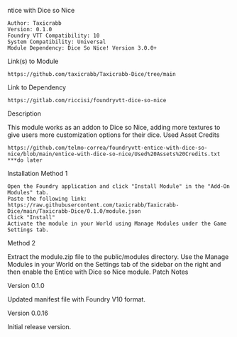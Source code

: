 ntice with Dice so Nice

    Author: Taxicrabb
    Version: 0.1.0
    Foundry VTT Compatibility: 10
    System Compatibility: Universal
    Module Dependency: Dice So Nice! Version 3.0.0+

Link(s) to Module

    https://github.com/taxicrabb/Taxicrabb-Dice/tree/main

Link to Dependency

    https://gitlab.com/riccisi/foundryvtt-dice-so-nice

Description

This module works as an addon to Dice so Nice, adding more textures to give users more customization options for their dice.
Used Asset Credits

    https://github.com/telmo-correa/foundryvtt-entice-with-dice-so-nice/blob/main/entice-with-dice-so-nice/Used%20Assets%20Credits.txt ***do later

Installation
Method 1

    Open the Foundry application and click "Install Module" in the "Add-On Modules" tab.
    Paste the following link: https://raw.githubusercontent.com/taxicrabb/Taxicrabb-Dice/main/Taxicrabb-Dice/0.1.0/module.json
    Click "Install"
    Activate the module in your World using Manage Modules under the Game Settings tab.

Method 2

Extract the module.zip file to the public/modules directory. Use the Manage Modules in your World on the Settings tab of the sidebar on the right and then enable the Entice with Dice so Nice module.
Patch Notes

Version 0.1.0

Updated manifest file with Foundry V10 format.

Version 0.0.16

Initial release version.

